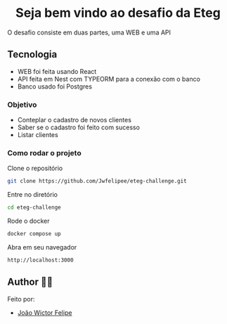 <h1 align="center">Seja bem vindo ao desafio da Eteg</h1>

<p>
   O desafio consiste em duas partes, uma WEB e uma API
</p>

## Tecnologia
- WEB foi feita usando React
- API feita em Nest com TYPEORM para a conexão com o banco
- Banco usado foi Postgres

### Objetivo
- Conteplar o cadastro de novos clientes
- Saber se o cadastro foi feito com sucesso
- Listar clientes

### Como rodar o projeto
Clone o repositório
```bash
git clone https://github.com/Jwfelipee/eteg-challenge.git
```

Entre no diretório
```bash
cd eteg-challenge
```

Rode o docker
```bash
docker compose up
```

Abra em seu navegador
```bash
http://localhost:3000
```

## Author 👨‍🦰
Feito por:
- [João Wictor Felipe](https://github.com/Jwfelipee/)